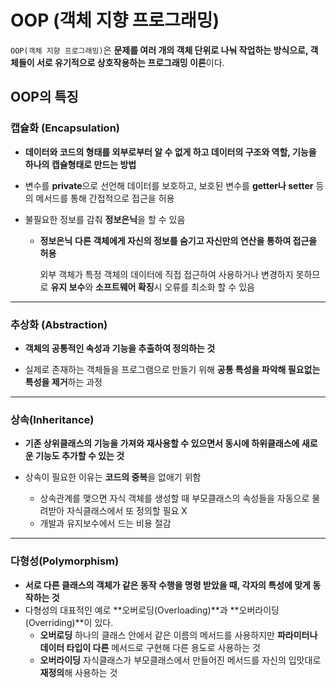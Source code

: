 # OOP (객체 지향 프로그래밍)

`OOP(객체 지향 프로그래밍)`은 **문제를 여러 개의 객체 단위로 나눠 작업하는 방식으로, 객체들이 서로 유기적으로 상호작용하는 프로그래밍 이론**이다. 



## OOP의 특징

### 캡슐화 (Encapsulation)

* **데이터와 코드의 형태를 외부로부터 알 수 없게 하고 데이터의 구조와 역할, 기능을 하나의 캡슐형태로 만드는 방법**

* 변수를 **private**으로 선언해 데이터를 보호하고, 보호된 변수를 **getter나 setter** 등의 메서드를 통해 간접적으로 접근을 허용

* 불필요한 정보를 감춰 **정보은닉**을 할 수 있음

  * **정보은닉** 
    **다른 객체에게 자신의 정보를 숨기고 자신만의 연산을 통하여 접근을 허용**

    외부 객체가 특정 객체의 데이터에 직접 접근하여 사용하거나 변경하지 못하므로 **유지 보수**와 **소프트웨어 확징**시 오류를 최소화 할 수 있음
    
    

<hr>

### 추상화 (Abstraction)

* **객체의 공통적인 속성과 기능을 추출하여 정의하는 것**

* 실제로 존재하는 객체들을 프로그램으로 만들기 위해 **공통 특성을 파악해 필요없는 특성을 제거**하는 과정

  

<hr>

### 상속(Inheritance)

* **기존 상위클래스의 기능을 가져와 재사용할 수 있으면서 동시에 하위클래스에 새로운 기능도 추가할 수 있는 것**

* 상속이 필요한 이유는 **코드의 중복**을 없애기 위함

  * 상속관계를 맺으면 자식 객체를 생성할 때 부모클래스의 속성들을 자동으로 물려받아 자식클래스에서 또 정의할 필요 X
  * 개발과 유지보수에서 드는 비용 절감

  

<hr>

### 다형성(Polymorphism)

* **서로 다른 클래스의 객체가 같은 동작 수행을 명령 받았을 때, 각자의 특성에 맞게 동작하는 것**
* 다형성의 대표적인 예로 **오버로딩(Overloading)**과 **오버라이딩(Overriding)**이 있다.
  * **오버로딩**
    하나의 클래스 안에서 같은 이름의 메서드를 사용하지만 **파라미터나 데이터 타입이 다른** 메서드로 구현해 다른 용도로 사용하는 것
  * **오버라이딩**
    자식클래스가 부모클래스에서 만들어진 메서드를 자신의 입맛대로 **재정의**해 사용하는 것
